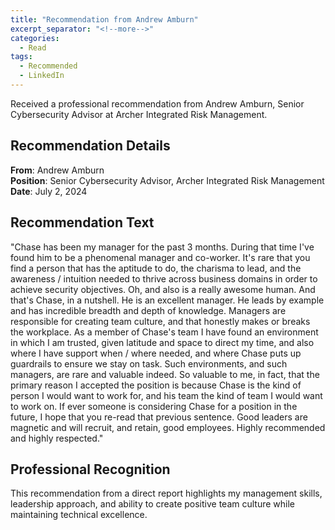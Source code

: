 ```yaml
---
title: "Recommendation from Andrew Amburn"
excerpt_separator: "<!--more-->"
categories:
  - Read
tags:
  - Recommended
  - LinkedIn
---
```


Received a professional recommendation from Andrew Amburn, Senior Cybersecurity Advisor at Archer Integrated Risk Management.

<!--more-->

## Recommendation Details

**From**: Andrew Amburn  
**Position**: Senior Cybersecurity Advisor, Archer Integrated Risk Management  
**Date**: July 2, 2024

## Recommendation Text

"Chase has been my manager for the past 3 months. During that time I've found him to be a phenomenal manager and co-worker. It's rare that you find a person that has the aptitude to do, the charisma to lead, and the awareness / intuition needed to thrive across business domains in order to achieve security objectives. Oh, and also is a really awesome human. And that's Chase, in a nutshell. He is an excellent manager. He leads by example and has incredible breadth and depth of knowledge. Managers are responsible for creating team culture, and that honestly makes or breaks the workplace. As a member of Chase's team I have found an environment in which I am trusted, given latitude and space to direct my time, and also where I have support when / where needed, and where Chase puts up guardrails to ensure we stay on task. Such environments, and such managers, are rare and valuable indeed. So valuable to me, in fact, that the primary reason I accepted the position is because Chase is the kind of person I would want to work for, and his team the kind of team I would want to work on. If ever someone is considering Chase for a position in the future, I hope that you re-read that previous sentence. Good leaders are magnetic and will recruit, and retain, good employees. Highly recommended and highly respected."

## Professional Recognition

This recommendation from a direct report highlights my management skills, leadership approach, and ability to create positive team culture while maintaining technical excellence.
